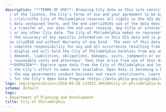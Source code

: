 ```yaml
---
description: "**TERMS OF USE**: Browsing City data on this site constitutes acceptance\
  \ of the license, the City's terms of use and your agreement to be bound by them.\
  \ \r\n\r\nThe City of Philadelphia reserves all rights in the GIS database and any\
  \ data contained there, and the end user\u2019s use of the data does not constitute\
  \ a transfer of, nor does the end user receive, any title or interest in the database\
  \ or any other City data. The City of Philadelphia makes no representation about\
  \ the accuracy of any specific information in this GIS data and is provided \u201C\
  as is\u201D and without Warranty of any kind.  The user of this data will assume\
  \ complete responsibility for any and all occurrences resulting from its use or\
  \ display and will hold the City of Philadelphia harmless from any and all claims,\
  \ demands, liabilities, obligations, damages, suits, judgments or settlements, including\
  \ reasonable costs and attorneys' fees that arise from use of this data.\r\n\r\n\
  **OVERVIEW**: Explore open data from the City of Philadelphia and learn more about\
  \ the City's effort to make more available. Open data is becoming a key part of\
  \ the way governments conduct business and reach constituents. Learn what's next\
  \ for the City's Open Data Program (https://beta.phila.gov/programs/open-data-program/)."
logo: img/organizations/2019-05-28-133551.204260city-of-philadelphia-bell.png
schema: default
tags:
- Department of Planning and Development
title: City of Philadelphia
---
```

